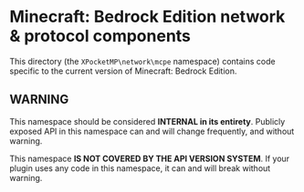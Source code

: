 # Minecraft: Bedrock Edition network & protocol components
This directory (the `XPocketMP\network\mcpe` namespace) contains code specific to the current version of Minecraft: Bedrock Edition.

## WARNING
This namespace should be considered **INTERNAL in its entirety**. Publicly exposed API in this namespace can and will change frequently, and without warning.

This namespace **IS NOT COVERED BY THE API VERSION SYSTEM**. If your plugin uses any code in this namespace, it can and will break without warning.